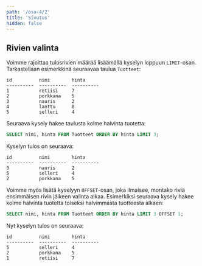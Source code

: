 ```yaml
---
path: '/osa-4/2'
title: 'Sivutus'
hidden: false
---
```


## Rivien valinta

Voimme rajoittaa tulosrivien määrää lisäämällä
kyselyn loppuun `LIMIT`-osan.
Tarkastellaan esimerkkinä seuraavaa taulua `Tuotteet`:

```x
id          nimi        hinta     
----------  ----------  ----------
1           retiisi     7         
2           porkkana    5         
3           nauris      2
4           lanttu      8         
5           selleri     4         
```

Seuraava kysely hakee taulusta kolme halvinta tuotetta:

```sql
SELECT nimi, hinta FROM Tuotteet ORDER BY hinta LIMIT 3;
```

Kyselyn tulos on seuraava:

```x
id          nimi        hinta     
----------  ----------  ----------
3           nauris      2         
5           selleri     4         
2           porkkana    5      
```

Voimme myös lisätä kyselyyn `OFFSET`-osan, joka ilmaisee,
montako riviä ensimmäisen rivin jälkeen valinta alkaa.
Esimerkiksi seuraava kysely hakee kolme halvinta tuotetta
toiseksi halvimmasta tuotteesta alkaen:

```sql
SELECT nimi, hinta FROM Tuotteet ORDER BY hinta LIMIT 3 OFFSET 1;
```

Nyt kyselyn tulos on seuraava:

```x
id          nimi        hinta     
----------  ----------  ----------
5           selleri     4         
2           porkkana    5         
1           retiisi     7      
```


   
